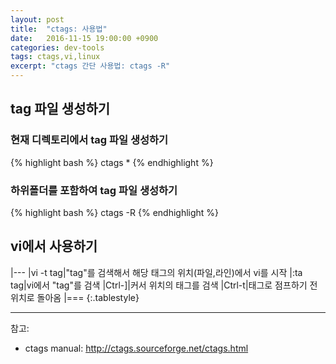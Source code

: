 ```yaml
---
layout: post
title:  "ctags: 사용법"
date:   2016-11-15 19:00:00 +0900
categories: dev-tools
tags: ctags,vi,linux
excerpt: "ctags 간단 사용법: ctags -R"
---
```

## tag 파일 생성하기

### 현재 디렉토리에서 tag 파일 생성하기

{% highlight bash %}
ctags *
{% endhighlight %}

### 하위폴더를 포함하여 tag 파일 생성하기

{% highlight bash %}
ctags -R
{% endhighlight %}

## vi에서 사용하기

|---
|vi -t tag|"tag"를 검색해서 해당 태그의 위치(파일,라인)에서 vi를 시작
|:ta tag|vi에서 "tag"를 검색
|Ctrl-]|커서 위치의 태그를 검색
|Ctrl-t|태그로 점프하기 전 위치로 돌아옴
|===
{:.tablestyle}

---

참고:

- ctags manual: <http://ctags.sourceforge.net/ctags.html>
